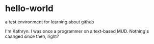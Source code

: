 # hello-world
a test environment for learning about github

I'm Kathryn. I was once a programmer on a text-based MUD. Nothing's changed since then, right?
